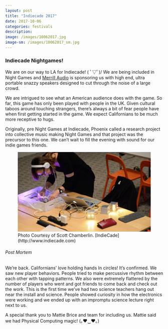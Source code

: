 ```yaml
---
layout: post
title: "Indiecade 2017"
date: 2017-10-06
categories: festivals
description:
image: /images/10062017.jpg
image-sm: /images/10062017_sm.jpg
---
```


### Indiecade Nightgames!

We are on our way to LA for Indiecade! ( ﾟ▽ﾟ)/ We are being included in Night Games and [Merrill Audio](http://www.merrillaudio.net/) is sponsoring us with high end, ultra portable snazzy speakers designed to cut through the noise of a large crowd.

We are intrigued to see what an American audience does with the game. So far, this game has only been played with people in the UK. Given cultural taboos around touching strangers, there’s always a bit of fear people have when first getting started in the game. We expect Californians to be much more receptive to hugs.

Originally, pre Night Games  at Indiecade, Phoenix called a research project into collective music making Night Games and that project was the precursor to this one. We can’t wait to fill the evening with sound for our indie games friends.

<figure>
  <img src="/images/10062017_2.jpg" alt="Placeholder"/>
  <figcaption>Photo Courtesy of Scott Chamberlin. [IndieCade](http://www.indiecade.com) </figcaption>
</figure>

###### Post Mortem
We’re back. Californians’ love holding hands In circles! It’s confirmed. We saw new player behaviors. People tried to make percussive rhythm between each other with tapping patterns. We also were extremely flattered by the number of players who went and got friends to come back and check out the work.  This is the first time we’ve had two science teachers hang out near the install and science. People showed curiosity in how the electronics were working and we ended up with an impromptu science lecture right next to us.

A special thank you to Mattie Brice and team for including us. Mattie said we had Physical Computing magic! (｡♥‿♥｡)
